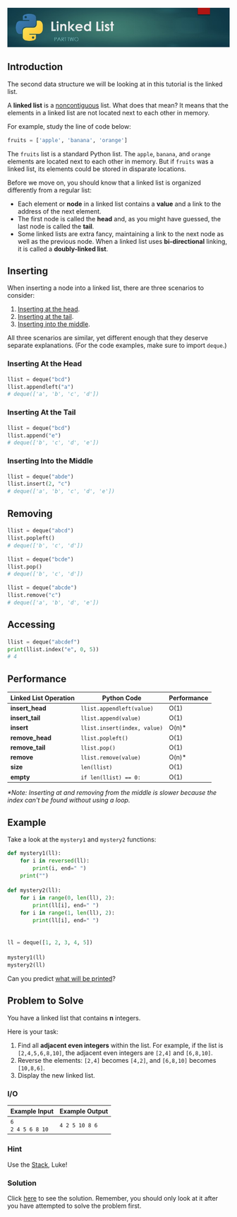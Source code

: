 ![Linked List Banner Image](images/linked-list.jpg)

## Introduction

The second data structure we will be looking at in this tutorial is the linked list.

A **linked list** is a [noncontiguous](https://www.merriam-webster.com/thesaurus/noncontiguous) list. What does that mean? It means that the elements in a linked list are not located next to each other in memory.

For example, study the line of code below:

```python
fruits = ['apple', 'banana', 'orange']
```

The `fruits` list is a standard Python list. The `apple`, `banana`, and `orange` elements are located next to each other in memory. But if `fruits` was a linked list, its elements could be stored in disparate locations.

Before we move on, you should know that a linked list is organized differently from a regular list:

* Each element or **node** in a linked list contains a **value** and a link to the address of the next element.
* The first node is called the **head** and, as you might have guessed, the last node is called the **tail**.
* Some linked lists are extra fancy, maintaining a link to the next node as well as the previous node. When a linked list uses **bi-directional** linking, it is called a **doubly-linked list**.

## Inserting

When inserting a node into a linked list, there are three scenarios to consider:

1. [Inserting at the head](#inserting-at-the-head).
2. [Inserting at the tail](#inserting-at-the-tail).
3. [Inserting into the middle](#inserting-into-the-middle).

All three scenarios are similar, yet different enough that they deserve separate explanations. (For the code examples, make sure to import `deque`.)

### Inserting At the Head

```python
llist = deque("bcd")
llist.appendleft("a")
# deque(['a', 'b', 'c', 'd'])
```

### Inserting At the Tail

```python
llist = deque("bcd")
llist.append("e")
# deque(['b', 'c', 'd', 'e'])
```

### Inserting Into the Middle

```python
llist = deque("abde")
llist.insert(2, "c")
# deque(['a', 'b', 'c', 'd', 'e'])
```

## Removing

```python
llist = deque("abcd")
llist.popleft()
# deque(['b', 'c', 'd'])
```

```python
llist = deque("bcde")
llist.pop()
# deque(['b', 'c', 'd'])
```

```python
llist = deque("abcde")
llist.remove("c")
# deque(['a', 'b', 'd', 'e'])
```

## Accessing

```python
llist = deque("abcdef")
print(llist.index("e", 0, 5))
# 4
```

## Performance

| Linked List Operation | Python Code | Performance
| --- | --- | ---
| **insert_head** | `llist.appendleft(value)` | O(1)
| **insert_tail** | `llist.append(value)` | O(1)
| **insert** | `llist.insert(index, value)` | O(n)*
| **remove_head** | `llist.popleft()` | O(1)
| **remove_tail** | `llist.pop()` | O(1)
| **remove** | `llist.remove(value)` | O(n)*
| **size** | `len(llist)` | O(1)
| **empty** | `if len(llist) == 0:` | O(1)

_*Note: Inserting at and removing from the middle is slower because the index can't be found without using a loop._

## Example

Take a look at the `mystery1` and `mystery2` functions:

```python
def mystery1(ll):
    for i in reversed(ll):
        print(i, end=" ")
    print("")

def mystery2(ll):
    for i in range(0, len(ll), 2):
        print(ll[i], end=" ")
    for i in range(1, len(ll), 2):
        print(ll[i], end=" ")


ll = deque([1, 2, 3, 4, 5])

mystery1(ll)
mystery2(ll)
```

Can you predict [what will be printed](code/2-example-solution.py)?

## Problem to Solve

You have a linked list that contains **n** integers.

Here is your task:

1. Find all **adjacent even integers** within the list. For example, if the list is `[2,4,5,6,8,10]`, the adjacent even integers are `[2,4]` and `[6,8,10]`.
1. Reverse the elements: `[2,4]` becomes `[4,2]`, and `[6,8,10]` becomes `[10,8,6]`.
1. Display the new linked list.

### I/O

| Example Input | Example Output
| ------------ | -------------
| `6`<br>`2 4 5 6 8 10` | `4 2 5 10 8 6`

### Hint

Use the [Stack](1-stack.md), Luke!

### Solution

Click [here](code/2-problem-solution.py) to see the solution. Remember, you should only look at it after you have attempted to solve the problem first.